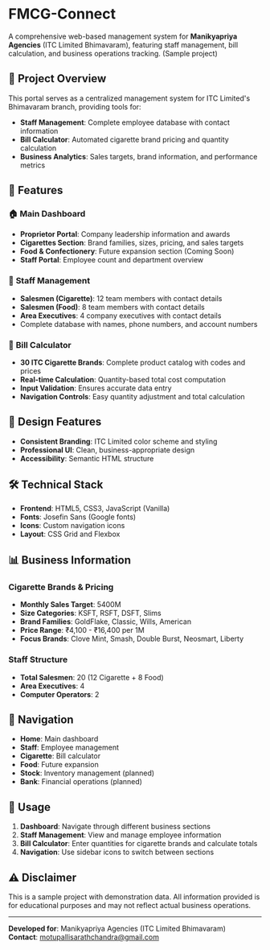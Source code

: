# FMCG-Connect

A comprehensive web-based management system for **Manikyapriya Agencies** (ITC Limited Bhimavaram), featuring staff management, bill calculation, and business operations tracking. (Sample project)
## 🏢 Project Overview

This portal serves as a centralized management system for ITC Limited's Bhimavaram branch, providing tools for:
- **Staff Management**: Complete employee database with contact information
- **Bill Calculator**: Automated cigarette brand pricing and quantity calculation
- **Business Analytics**: Sales targets, brand information, and performance metrics





## 🚀 Features

### 🏠 **Main Dashboard**
- **Proprietor Portal**: Company leadership information and awards
- **Cigarettes Section**: Brand families, sizes, pricing, and sales targets
- **Food & Confectionery**: Future expansion section (Coming Soon)
- **Staff Portal**: Employee count and department overview

### 👥 **Staff Management**
- **Salesmen (Cigarette)**: 12 team members with contact details
- **Salesmen (Food)**: 8 team members with contact details  
- **Area Executives**: 4 company executives with contact details
- Complete database with names, phone numbers, and account numbers

### 🧮 **Bill Calculator**
- **30 ITC Cigarette Brands**: Complete product catalog with codes and prices
- **Real-time Calculation**: Quantity-based total cost computation
- **Input Validation**: Ensures accurate data entry
- **Navigation Controls**: Easy quantity adjustment and total calculation

## 🎨 Design Features

- **Consistent Branding**: ITC Limited color scheme and styling
- **Professional UI**: Clean, business-appropriate design
- **Accessibility**: Semantic HTML structure

## 🛠️ Technical Stack

- **Frontend**: HTML5, CSS3, JavaScript (Vanilla)
- **Fonts**: Josefin Sans (Google fonts)
- **Icons**: Custom navigation icons
- **Layout**: CSS Grid and Flexbox

## 📊 Business Information

### Cigarette Brands & Pricing
- **Monthly Sales Target**: 5400M
- **Size Categories**: KSFT, RSFT, DSFT, Slims
- **Brand Families**: GoldFlake, Classic, Wills, American
- **Price Range**: ₹4,100 - ₹16,400 per 1M
- **Focus Brands**: Clove Mint, Smash, Double Burst, Neosmart, Liberty

### Staff Structure
- **Total Salesmen**: 20 (12 Cigarette + 8 Food)
- **Area Executives**: 4
- **Computer Operators**: 2

## 🔗 Navigation

- **Home**: Main dashboard
- **Staff**: Employee management
- **Cigarette**: Bill calculator
- **Food**: Future expansion
- **Stock**: Inventory management (planned)
- **Bank**: Financial operations (planned)

## 📝 Usage

1. **Dashboard**: Navigate through different business sections
2. **Staff Management**: View and manage employee information
3. **Bill Calculator**: Enter quantities for cigarette brands and calculate totals
4. **Navigation**: Use sidebar icons to switch between sections

## ⚠️ Disclaimer

This is a sample project with demonstration data. All information provided is for educational purposes and may not reflect actual business operations.

---

**Developed for**: Manikyapriya Agencies (ITC Limited Bhimavaram)  
**Contact**: motupallisarathchandra@gmail.com 

